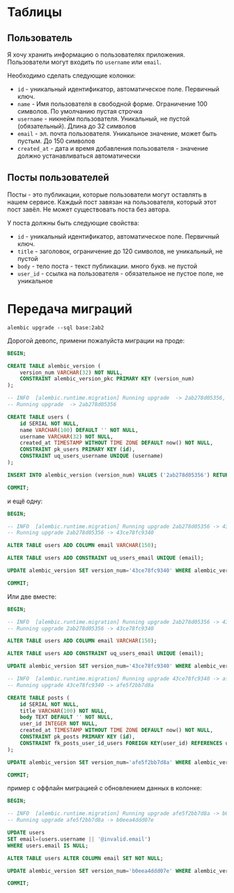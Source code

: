 # Таблицы

## Пользователь

Я хочу хранить информацию о пользователях приложения.
Пользователи могут входить по `username` или `email`.

Необходимо сделать следующие колонки:
- `id` - уникальный идентификатор, автоматическое поле. Первичный ключ.
- `name` - Имя пользователя в свободной форме. Ограничение 100 символов. По умолчанию пустая строчка
- `username` - никнейм пользователя. Уникальный, не пустой (обязательный). Длина до 32 символов
- `email` - эл. почта пользователя. Уникальное значение, может быть пустым. До 150 символов
- `created_at` - дата и время добавления пользователя - значение должно устанавливаться автоматически


## Посты пользователей

Посты - это публикации, которые пользователи могут оставлять в нашем сервисе.
Каждый пост завязан на пользователя, который этот пост завёл.
Не может существовать поста без автора.

У поста должны быть следующие свойства:
- `id` - уникальный идентификатор, автоматическое поле. Первичный ключ.
- `title` - заголовок, ограничение до 120 символов, не уникальный, не пустой
- `body` - тело поста - текст публикации. много букв. не пустой
- `user_id` - ссылка на пользователя - обязательное не пустое поле, не уникальное


# Передача миграций

```shell
alembic upgrade --sql base:2ab2
```

Дорогой девопс, примени пожалуйста миграции на проде:

```sql
BEGIN;

CREATE TABLE alembic_version (
    version_num VARCHAR(32) NOT NULL, 
    CONSTRAINT alembic_version_pkc PRIMARY KEY (version_num)
);

-- INFO  [alembic.runtime.migration] Running upgrade  -> 2ab278d05356, create users table
-- Running upgrade  -> 2ab278d05356

CREATE TABLE users (
    id SERIAL NOT NULL, 
    name VARCHAR(100) DEFAULT '' NOT NULL, 
    username VARCHAR(32) NOT NULL, 
    created_at TIMESTAMP WITHOUT TIME ZONE DEFAULT now() NOT NULL, 
    CONSTRAINT pk_users PRIMARY KEY (id), 
    CONSTRAINT uq_users_username UNIQUE (username)
);

INSERT INTO alembic_version (version_num) VALUES ('2ab278d05356') RETURNING alembic_version.version_num;

COMMIT;
```

и ещё одну:

```sql
BEGIN;

-- INFO  [alembic.runtime.migration] Running upgrade 2ab278d05356 -> 43ce78fc9340, add col email to users table
-- Running upgrade 2ab278d05356 -> 43ce78fc9340

ALTER TABLE users ADD COLUMN email VARCHAR(150);

ALTER TABLE users ADD CONSTRAINT uq_users_email UNIQUE (email);

UPDATE alembic_version SET version_num='43ce78fc9340' WHERE alembic_version.version_num = '2ab278d05356';

COMMIT;

```


Или две вместе:

```sql
BEGIN;

-- INFO  [alembic.runtime.migration] Running upgrade 2ab278d05356 -> 43ce78fc9340, add col email to users table
-- Running upgrade 2ab278d05356 -> 43ce78fc9340

ALTER TABLE users ADD COLUMN email VARCHAR(150);

ALTER TABLE users ADD CONSTRAINT uq_users_email UNIQUE (email);

UPDATE alembic_version SET version_num='43ce78fc9340' WHERE alembic_version.version_num = '2ab278d05356';

-- INFO  [alembic.runtime.migration] Running upgrade 43ce78fc9340 -> afe5f2bb7d8a, create posts table
-- Running upgrade 43ce78fc9340 -> afe5f2bb7d8a

CREATE TABLE posts (
    id SERIAL NOT NULL, 
    title VARCHAR(100) NOT NULL, 
    body TEXT DEFAULT '' NOT NULL, 
    user_id INTEGER NOT NULL, 
    created_at TIMESTAMP WITHOUT TIME ZONE DEFAULT now() NOT NULL, 
    CONSTRAINT pk_posts PRIMARY KEY (id), 
    CONSTRAINT fk_posts_user_id_users FOREIGN KEY(user_id) REFERENCES users (id)
);

UPDATE alembic_version SET version_num='afe5f2bb7d8a' WHERE alembic_version.version_num = '43ce78fc9340';

COMMIT;
```


пример с оффлайн миграцией с обновлением данных в колонке:

```sql
BEGIN;

-- INFO  [alembic.runtime.migration] Running upgrade afe5f2bb7d8a -> b0eea4ddd07e, require users email
-- Running upgrade afe5f2bb7d8a -> b0eea4ddd07e

UPDATE users 
SET email=(users.username || '@invalid.email')
WHERE users.email IS NULL;

ALTER TABLE users ALTER COLUMN email SET NOT NULL;

UPDATE alembic_version SET version_num='b0eea4ddd07e' WHERE alembic_version.version_num = 'afe5f2bb7d8a';

COMMIT;
```